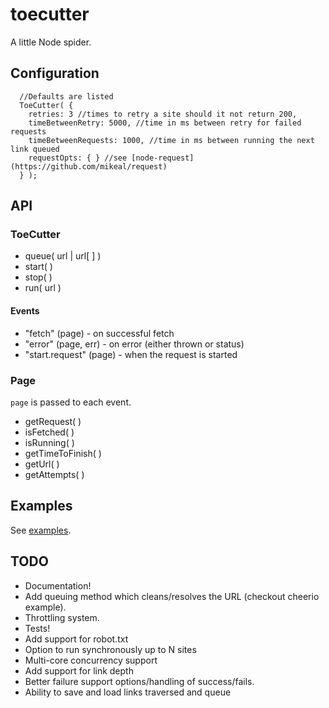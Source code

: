 toecutter
=========

A little Node spider.

## Configuration
```
  //Defaults are listed
  ToeCutter( {
    retries: 3 //times to retry a site should it not return 200,
    timeBetweenRetry: 5000, //time in ms between retry for failed requests
    timeBetweenRequests: 1000, //time in ms between running the next link queued
    requestOpts: { } //see [node-request](https://github.com/mikeal/request)
  } );
```

## API
### ToeCutter
  * queue( url | url[ ] )
  * start( )
  * stop( )
  * run( url )

#### Events
  * "fetch" (page) - on successful fetch
  * "error" (page, err) - on error (either thrown or status)
  * "start.request" (page) - when the request is started

### Page
```page``` is passed to each event.
  * getRequest( )
  * isFetched( )
  * isRunning( )
  * getTimeToFinish( )
  * getUrl( )
  * getAttempts( )


## Examples
See [examples](https://github.com/aef-/toecutter/tree/develop/examples).

## TODO
  * Documentation!
  * Add queuing method which cleans/resolves the URL (checkout cheerio example).
  * Throttling system.
  * Tests!
  * Add support for robot.txt
  * Option to run synchronously up to N sites
  * Multi-core concurrency support
  * Add support for link depth
  * Better failure support options/handling of success/fails.
  * Ability to save and load links traversed and queue
